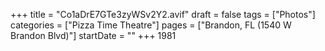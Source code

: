 +++
title = "Co1aDrE7GTe3zyWSv2Y2.avif"
draft = false
tags = ["Photos"]
categories = ["Pizza Time Theatre"]
pages = ["Brandon, FL (1540 W Brandon Blvd)"]
startDate = ""
+++
1981
